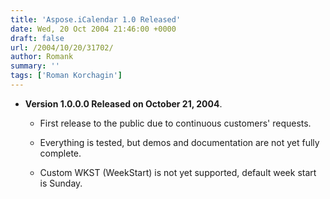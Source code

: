 ```yaml
---
title: 'Aspose.iCalendar 1.0 Released'
date: Wed, 20 Oct 2004 21:46:00 +0000
draft: false
url: /2004/10/20/31702/
author: Romank
summary: ''
tags: ['Roman Korchagin']
---
```


*   **Version 1.0.0.0 Released on October 21, 2004**. 
    
    *   First release to the public due to continuous customers' requests.
        
    *   Everything is tested, but demos and documentation are not yet fully complete.
        
    *   Custom WKST (WeekStart) is not yet supported, default week start is Sunday.







